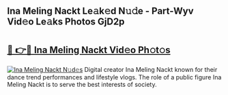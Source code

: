 ## Ina Meling Nackt Le𝚊k𝚎d N𝚞𝚍e - Part-Wyv Vid𝚎o Le𝚊ks Photos GjD2p

# <h2><a href="http://fba723.evod.top/?m=Ina+Meling+Nackt">🔗 👉🔴 Ina Meling Nackt Vid𝚎o Ph𝚘t𝚘s</a></h2>

[![Ina Meling Nackt N𝚞d𝚎s](https://i.imgur.com/8V9OHl7.gif)](http://fba723.evod.top/?m=Ina+Meling+Nackt)
Digital creator Ina Meling Nackt known for their dance trend performances and lifestyle vlogs. The role of a public figure Ina Meling Nackt is to serve the best interests of society. 
